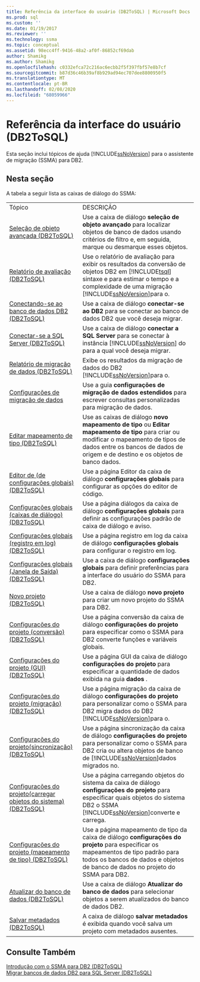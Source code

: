 ```yaml
---
title: Referência da interface do usuário (DB2ToSQL) | Microsoft Docs
ms.prod: sql
ms.custom: ''
ms.date: 01/19/2017
ms.reviewer: ''
ms.technology: ssma
ms.topic: conceptual
ms.assetid: 98ecc4ff-9416-48a2-af0f-86852cf69dab
author: Shamikg
ms.author: Shamikg
ms.openlocfilehash: c0332efca72c216ac6ecbb2f5f397fbf57e8b7cf
ms.sourcegitcommit: b87d36c46b39af8b929ad94ec707dee8800950f5
ms.translationtype: MT
ms.contentlocale: pt-BR
ms.lasthandoff: 02/08/2020
ms.locfileid: "68059966"
---
```

# <a name="user-interface-reference-db2tosql"></a>Referência da interface do usuário (DB2ToSQL)
Esta seção inclui tópicos de ajuda [!INCLUDE[ssNoVersion](../../includes/ssnoversion-md.md)] para o assistente de migração (SSMA) para DB2.  
  
## <a name="in-this-section"></a>Nesta seção  
A tabela a seguir lista as caixas de diálogo do SSMA:  
  
|||  
|-|-|  
|Tópico|DESCRIÇÃO|  
|[Seleção de objeto avançada &#40;DB2ToSQL&#41;](../../ssma/db2/advanced-object-selection-db2tosql.md)|Use a caixa de diálogo **seleção de objeto avançado** para localizar objetos de banco de dados usando critérios de filtro e, em seguida, marque ou desmarque esses objetos.|  
|[Relatório de avaliação &#40;DB2ToSQL&#41;](../../ssma/db2/assessment-report-db2tosql.md)|Use o relatório de avaliação para exibir os resultados da conversão de objetos DB2 em [!INCLUDE[tsql](../../includes/tsql-md.md)] sintaxe e para estimar o tempo e a complexidade de uma migração [!INCLUDE[ssNoVersion](../../includes/ssnoversion-md.md)]para o.|  
|[Conectando-se ao banco de dados DB2 &#40;DB2ToSQL&#41;](../../ssma/db2/connecting-to-db2-database-db2tosql.md)|Use a caixa de diálogo **conectar-se ao DB2** para se conectar ao banco de dados DB2 que você deseja migrar.|  
|[Conectar-se a SQL Server &#40;DB2ToSQL&#41;](../../ssma/db2/connect-to-sql-server-db2tosql.md)|Use a caixa de diálogo **conectar a SQL Server** para se conectar à instância [!INCLUDE[ssNoVersion](../../includes/ssnoversion-md.md)] do para a qual você deseja migrar.|  
|[Relatório de migração de dados &#40;DB2ToSQL&#41;](../../ssma/db2/data-migration-report-db2tosql.md)|Exibe os resultados da migração de dados do DB2 [!INCLUDE[ssNoVersion](../../includes/ssnoversion-md.md)]para o.|  
|[Configurações de migração de dados](https://msdn.microsoft.com/573e673e-a194-4cb2-9aba-aaac6e1a225c)|Use a guia **configurações de migração de dados estendidos** para escrever consultas personalizadas para migração de dados.|  
|[Editar mapeamento de tipo &#40;DB2ToSQL&#41;](../../ssma/db2/edit-type-mapping-db2tosql.md)|Use as caixas de diálogo **novo mapeamento de tipo** ou **Editar mapeamento de tipo** para criar ou modificar o mapeamento de tipos de dados entre os bancos de dados de origem e de destino e os objetos de banco dados.|  
|[Editor de &#40;de configurações globais&#41; &#40;DB2ToSQL&#41;](../../ssma/db2/global-settings-editor-db2tosql.md)|Use a página Editor da caixa de diálogo **configurações globais** para configurar as opções do editor de código.|  
|[Configurações globais &#40;caixas de diálogo&#41; &#40;DB2ToSQL&#41;](../../ssma/db2/global-settings-dialogs-db2tosql.md)|Use a página diálogos da caixa de diálogo **configurações globais** para definir as configurações padrão de caixa de diálogo e aviso.|  
|[Configurações globais &#40;registro em log&#41; &#40;DB2ToSQL&#41;](../../ssma/db2/global-settings-logging-db2tosql.md)|Use a página registro em log da caixa de diálogo **configurações globais** para configurar o registro em log.|  
|[Configurações globais &#40;Janela de Saída&#41; &#40;DB2ToSQL&#41;](../../ssma/db2/global-settings-output-window-db2tosql.md)|Use a caixa de diálogo **configurações globais** para definir preferências para a interface do usuário do SSMA para DB2.|  
|[Novo projeto &#40;DB2ToSQL&#41;](../../ssma/db2/new-project-db2tosql.md)|Use a caixa de diálogo **novo projeto** para criar um novo projeto do SSMA para DB2.|  
|[Configurações do projeto &#40;conversão&#41; &#40;DB2ToSQL&#41;](../../ssma/db2/project-settings-conversion-db2tosql.md)|Use a página conversão da caixa de diálogo **configurações do projeto** para especificar como o SSMA para DB2 converte funções e variáveis globais.|  
|[Configurações do projeto &#40;GUI&#41; &#40;DB2ToSQL&#41;](../../ssma/db2/project-settings-gui-db2tosql.md)|Use a página GUI da caixa de diálogo **configurações do projeto** para especificar a quantidade de dados exibida na guia **dados** .|  
|[Configurações do projeto &#40;migração&#41; &#40;DB2ToSQL&#41;](../../ssma/db2/project-settings-migration-db2tosql.md)|Use a página migração da caixa de diálogo **configurações do projeto** para personalizar como o SSMA para DB2 migra dados do DB2 [!INCLUDE[ssNoVersion](../../includes/ssnoversion-md.md)]para o.|  
|[Configurações do projeto&#40;sincronização&#41; &#40;DB2ToSQL&#41;](../../ssma/db2/project-settings-synchronization-db2tosql.md)|Use a página sincronização da caixa de diálogo **configurações do projeto** para personalizar como o SSMA para DB2 cria ou altera objetos de banco de [!INCLUDE[ssNoVersion](../../includes/ssnoversion-md.md)]dados migrados no.|  
|[Configurações do projeto&#40;carregar objetos do sistema&#41; &#40;DB2ToSQL&#41;](../../ssma/db2/project-settings-loading-system-objects-db2tosql.md)|Use a página carregando objetos do sistema da caixa de diálogo **configurações do projeto** para especificar quais objetos do sistema DB2 o SSMA [!INCLUDE[ssNoVersion](../../includes/ssnoversion-md.md)]converte e carrega.|  
|[Configurações do projeto &#40;mapeamento de tipo&#41; &#40;DB2ToSQL&#41;](../../ssma/db2/project-settings-type-mapping-db2tosql.md)|Use a página mapeamento de tipo da caixa de diálogo **configurações do projeto** para especificar os mapeamentos de tipo padrão para todos os bancos de dados e objetos de banco de dados no projeto do SSMA para DB2.|  
|[Atualizar do banco de dados &#40;DB2ToSQL&#41;](../../ssma/db2/refresh-from-database-db2tosql.md)|Use a caixa de diálogo **Atualizar do banco de dados** para selecionar objetos a serem atualizados do banco de dados DB2.|  
|[Salvar metadados &#40;DB2ToSQL&#41;](../../ssma/db2/save-metadata-db2tosql.md)|A caixa de diálogo **salvar metadados** é exibida quando você salva um projeto com metadados ausentes.|  
  
## <a name="see-also"></a>Consulte Também  
[Introdução com o SSMA para DB2 &#40;DB2ToSQL&#41;](../../ssma/db2/getting-started-with-ssma-for-db2-db2tosql.md)  
[Migrar bancos de dados DB2 para SQL Server &#40;DB2ToSQL&#41;](../../ssma/db2/migrating-db2-databases-to-sql-server-db2tosql.md)  
  

